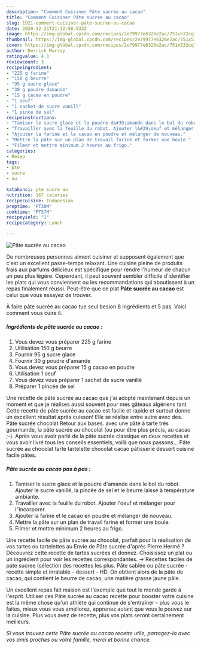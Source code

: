 ```yaml
---
description: "Comment Cuisiner Pâte sucrée au cacao"
title: "Comment Cuisiner Pâte sucrée au cacao"
slug: 1921-comment-cuisiner-pate-sucree-au-cacao
date: 2020-12-21T21:32:58.533Z
image: https://img-global.cpcdn.com/recipes/2e79977e6326e2ac/751x532cq70/pate-sucree-au-cacao-photo-principale-de-la-recette.jpg
thumbnail: https://img-global.cpcdn.com/recipes/2e79977e6326e2ac/751x532cq70/pate-sucree-au-cacao-photo-principale-de-la-recette.jpg
cover: https://img-global.cpcdn.com/recipes/2e79977e6326e2ac/751x532cq70/pate-sucree-au-cacao-photo-principale-de-la-recette.jpg
author: Derrick Murray
ratingvalue: 4.1
reviewcount: 3
recipeingredient:
- "225 g farine"
- "150 g beurre"
- "95 g sucre glace"
- "30 g poudre damande"
- "15 g cacao en poudre"
- "1 oeuf"
- "1 sachet de sucre vanill"
- "1 pince de sel"
recipeinstructions:
- "Tamiser le sucre glace et la poudre d&#39;amande dans le bol du robot. Ajouter le sucre vanillé, la pincée de sel et le beurre laissé à température ambiante."
- "Travailler avec la feuille du robot. Ajouter l&#39;oeuf et mélanger pour l&#34;incorporer."
- "Ajouter la farine et le cacao en poudre et mélanger de nouveau."
- "Mettre la pâte sur un plan de travail fariné et former une boule."
- "Filmer et mettre minimum 2 heures au frigo."
categories:
- Resep
tags:
- pte
- sucre
- au

katakunci: pte sucre au 
nutrition: 167 calories
recipecuisine: Indonesian
preptime: "PT30M"
cooktime: "PT57M"
recipeyield: "1"
recipecategory: Lunch

---
```



![Pâte sucrée au cacao](https://img-global.cpcdn.com/recipes/2e79977e6326e2ac/751x532cq70/pate-sucree-au-cacao-photo-principale-de-la-recette.jpg)

De nombreuses personnes aiment cuisiner et supposent également que c'est un excellent passe-temps relaxant. Une cuisine pleine de produits frais aux parfums délicieux est spécifique pour rendre l'humeur de chacun un peu plus légère. Cependant, il peut souvent sembler difficile d'identifier les plats qui vous conviennent ou les recommandations qui aboutissent à un repas finalement réussi. Peut-être que ce plat <strong> Pâte sucrée au cacao </strong> est celui que vous essayez de trouver.

<!--inarticleads1-->

À faire pâte sucrée au cacao tue seul besion 8 Ingrédients et 5 pas. Voici comment vous cuire il.

##### Ingrédients de pâte sucrée au cacao :

1. Vous devez vous préparer 225 g farine
1. Utilisation 150 g beurre
1. Fournir 95 g sucre glace
1. Fournir 30 g poudre d&#39;amande
1. Vous devez vous préparer 15 g cacao en poudre
1. Utilisation 1 oeuf
1. Vous devez vous préparer 1 sachet de sucre vanillé
1. Préparer 1 pincée de sel


Une recette de pâte sucrée au cacao que j&#39;ai adopté maintenant depuis un moment et que je réalises aussi souvent pour mes gâteaux algériens tant Cette recette de pâte sucrée au cacao est facile et rapide et surtout donne un excellent résultat après cuisson! Elle se réalise entre autre avec des. Pâte sucrée chocolat Retour aux bases. avec une pâte à tarte très gourmande, la pâte sucrée au chocolat (ou pour être plus précis, au cacao ;-). Après vous avoir parlé de la pâte sucrée classique en deux recettes et vous avoir livré tous les conseils essentiels, voilà que nous passons… Pâte sucrée au chocolat tarte tartelette chocolat cacao pâtisserie dessert cuisine facile pâtes. 

<!--inarticleads2-->

##### Pâte sucrée au cacao pas à pas :

1. Tamiser le sucre glace et la poudre d&#39;amande dans le bol du robot. Ajouter le sucre vanillé, la pincée de sel et le beurre laissé à température ambiante.
1. Travailler avec la feuille du robot. Ajouter l&#39;oeuf et mélanger pour l&#34;incorporer.
1. Ajouter la farine et le cacao en poudre et mélanger de nouveau.
1. Mettre la pâte sur un plan de travail fariné et former une boule.
1. Filmer et mettre minimum 2 heures au frigo.


Une recette facile de pâte sucrée au chocolat, parfait pour la réalisation de vos tartes ou tartelettes au Envie de Pâte sucrée d&#39;après Pierre Hermé ? Découvrez cette recette de tartes sucrées et donnez. Choisissez un plat ou un ingrédient pour voir les recettes correspondantes. → Recettes faciles de pate sucree (sélection des recettes les plus. Pâte sablée ou pâte sucrée - recette simple et inratable - dessert - HD. On obtient alors de la pâte de cacao, qui contient le beurre de cacao, une matière grasse jaune pâle. 

<!--inarticleads1-->

<p>
Un excellent repas fait maison est l'exemple que tout le monde garde à l'esprit. Utiliser ces Pâte sucrée au cacao recette pour booster votre cuisine est la même chose qu'un athlète qui continue de s'entraîner - plus vous le faites, mieux vous vous améliorez, apprenez autant que vous le pouvez sur la cuisine. Plus vous avez de recette, plus vos plats seront certainement meilleurs.
</p>

<p>
<i>Si vous trouvez cette Pâte sucrée au cacao recette utile, partagez-la avec vos amis proches ou votre famille, merci et bonne chance.</i>
</p>
